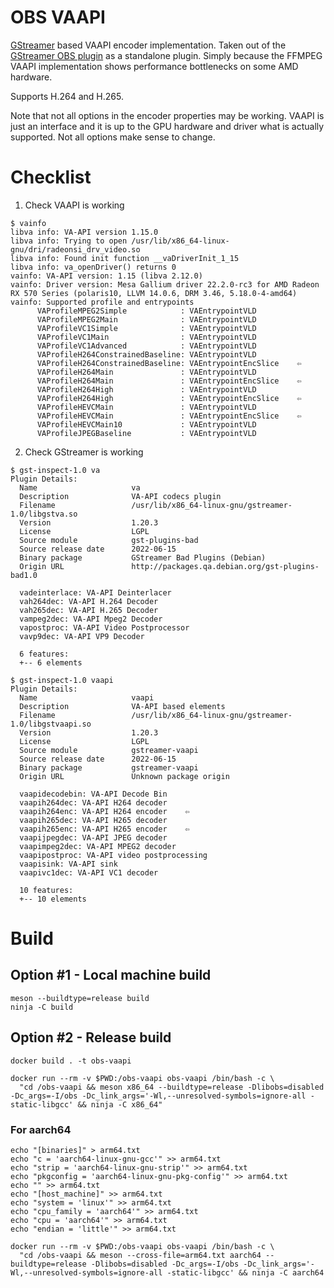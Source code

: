 # OBS VAAPI

[GStreamer] based VAAPI encoder implementation. Taken out of the [GStreamer OBS plugin] as a standalone plugin. Simply because the FFMPEG VAAPI implementation shows performance bottlenecks on some AMD hardware.

Supports H.264 and H.265.

Note that not all options in the encoder properties may be working. VAAPI is just an interface and it is up to the GPU hardware and driver what is actually supported. Not all options make sense to change.

[GStreamer]: https://gstreamer.freedesktop.org/
[GStreamer OBS plugin]: https://github.com/fzwoch/obs-gstreamer/

# Checklist

1. Check VAAPI is working

```shell
$ vainfo
libva info: VA-API version 1.15.0
libva info: Trying to open /usr/lib/x86_64-linux-gnu/dri/radeonsi_drv_video.so
libva info: Found init function __vaDriverInit_1_15
libva info: va_openDriver() returns 0
vainfo: VA-API version: 1.15 (libva 2.12.0)
vainfo: Driver version: Mesa Gallium driver 22.2.0-rc3 for AMD Radeon RX 570 Series (polaris10, LLVM 14.0.6, DRM 3.46, 5.18.0-4-amd64)
vainfo: Supported profile and entrypoints
      VAProfileMPEG2Simple            :	VAEntrypointVLD
      VAProfileMPEG2Main              :	VAEntrypointVLD
      VAProfileVC1Simple              :	VAEntrypointVLD
      VAProfileVC1Main                :	VAEntrypointVLD
      VAProfileVC1Advanced            :	VAEntrypointVLD
      VAProfileH264ConstrainedBaseline:	VAEntrypointVLD
      VAProfileH264ConstrainedBaseline:	VAEntrypointEncSlice    ⇦
      VAProfileH264Main               :	VAEntrypointVLD
      VAProfileH264Main               :	VAEntrypointEncSlice    ⇦
      VAProfileH264High               :	VAEntrypointVLD
      VAProfileH264High               :	VAEntrypointEncSlice    ⇦
      VAProfileHEVCMain               :	VAEntrypointVLD
      VAProfileHEVCMain               :	VAEntrypointEncSlice    ⇦
      VAProfileHEVCMain10             :	VAEntrypointVLD
      VAProfileJPEGBaseline           :	VAEntrypointVLD
```

2. Check GStreamer is working

```shell
$ gst-inspect-1.0 va
Plugin Details:
  Name                     va
  Description              VA-API codecs plugin
  Filename                 /usr/lib/x86_64-linux-gnu/gstreamer-1.0/libgstva.so
  Version                  1.20.3
  License                  LGPL
  Source module            gst-plugins-bad
  Source release date      2022-06-15
  Binary package           GStreamer Bad Plugins (Debian)
  Origin URL               http://packages.qa.debian.org/gst-plugins-bad1.0

  vadeinterlace: VA-API Deinterlacer
  vah264dec: VA-API H.264 Decoder
  vah265dec: VA-API H.265 Decoder
  vampeg2dec: VA-API Mpeg2 Decoder
  vapostproc: VA-API Video Postprocessor
  vavp9dec: VA-API VP9 Decoder

  6 features:
  +-- 6 elements
```

```shell
$ gst-inspect-1.0 vaapi
Plugin Details:
  Name                     vaapi
  Description              VA-API based elements
  Filename                 /usr/lib/x86_64-linux-gnu/gstreamer-1.0/libgstvaapi.so
  Version                  1.20.3
  License                  LGPL
  Source module            gstreamer-vaapi
  Source release date      2022-06-15
  Binary package           gstreamer-vaapi
  Origin URL               Unknown package origin

  vaapidecodebin: VA-API Decode Bin
  vaapih264dec: VA-API H264 decoder
  vaapih264enc: VA-API H264 encoder    ⇦
  vaapih265dec: VA-API H265 decoder
  vaapih265enc: VA-API H265 encoder    ⇦
  vaapijpegdec: VA-API JPEG decoder
  vaapimpeg2dec: VA-API MPEG2 decoder
  vaapipostproc: VA-API video postprocessing
  vaapisink: VA-API sink
  vaapivc1dec: VA-API VC1 decoder

  10 features:
  +-- 10 elements
```

# Build

## Option #1 - Local machine build

```shell
meson --buildtype=release build
ninja -C build
```

## Option #2 - Release build

```shell
docker build . -t obs-vaapi
```

```shell
docker run --rm -v $PWD:/obs-vaapi obs-vaapi /bin/bash -c \
  "cd /obs-vaapi && meson x86_64 --buildtype=release -Dlibobs=disabled -Dc_args=-I/obs -Dc_link_args='-Wl,--unresolved-symbols=ignore-all -static-libgcc' && ninja -C x86_64"
```

### For aarch64

```shell
echo "[binaries]" > arm64.txt
echo "c = 'aarch64-linux-gnu-gcc'" >> arm64.txt
echo "strip = 'aarch64-linux-gnu-strip'" >> arm64.txt
echo "pkgconfig = 'aarch64-linux-gnu-pkg-config'" >> arm64.txt
echo "" >> arm64.txt
echo "[host_machine]" >> arm64.txt
echo "system = 'linux'" >> arm64.txt
echo "cpu_family = 'aarch64'" >> arm64.txt
echo "cpu = 'aarch64'" >> arm64.txt
echo "endian = 'little'" >> arm64.txt
```

```shell
docker run --rm -v $PWD:/obs-vaapi obs-vaapi /bin/bash -c \
  "cd /obs-vaapi && meson --cross-file=arm64.txt aarch64 --buildtype=release -Dlibobs=disabled -Dc_args=-I/obs -Dc_link_args='-Wl,--unresolved-symbols=ignore-all -static-libgcc' && ninja -C aarch64
```

